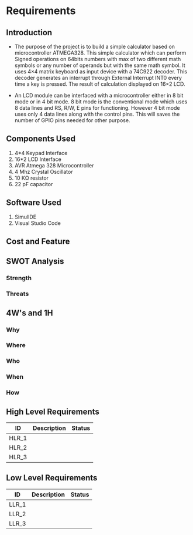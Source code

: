 # Requirements

## Introduction

* The purpose of the project is to build a simple calculator based on microcontroller ATMEGA328. This simple calculator which can perform Signed operations on 64bits numbers with max of two different math symbols or any number of operands but with the same math symbol. It uses 4×4 matrix keyboard as input device with a 74C922 decoder. This decoder generates an interrupt through External Interrupt INT0 every time a key is pressed. The result of calculation displayed on 16×2 LCD. 

* An LCD module can be interfaced with a microcontroller either in 8 bit mode or in 4 bit mode.  8 bit mode is the conventional mode which uses 8 data lines and RS, R/W, E pins for functioning. However 4 bit mode uses only 4 data lines along with the control pins. This will saves the number of GPIO pins needed for other purpose.


## Components Used

1. 4*4 Keypad Interface
2. 16*2 LCD Interface
3. AVR Atmega 328 Microcontroller
4. 4 Mhz Crystal Oscillator
5. 10 KΩ resistor
6. 22 pF capacitor

## Software Used

1. SimulIDE
2. Visual Studio Code

## Cost and Feature

## SWOT Analysis

### Strength

### Threats

## 4W's and 1H

### Why

### Where

### Who

### When

### How

## High Level Requirements
| ID | Description | Status |
|---|---|---|
| HLR_1 |   |      |
| HLR_2 |   |      |
| HLR_3 |   |      |

## Low Level Requirements
| ID | Description | Status |
|---|---|---|
| LLR_1 |   |      |
| LLR_2 |   |      |
| LLR_3 |   |      |
